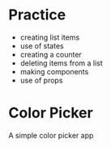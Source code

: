 # Practice
- creating list items
- use of states
- creating a counter
- deleting items from a list
- making components
- use of props


# Color Picker
A simple color picker app